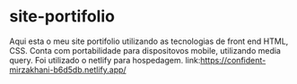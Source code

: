 # site-portifolio
Aqui esta o meu site portifolio utilizando as tecnologias de front end HTML, CSS. Conta com portabilidade para dispositovos mobile, utilizando media query.
Foi utilizado o netlify para hospedagem.
link:https://confident-mirzakhani-b6d5db.netlify.app/
